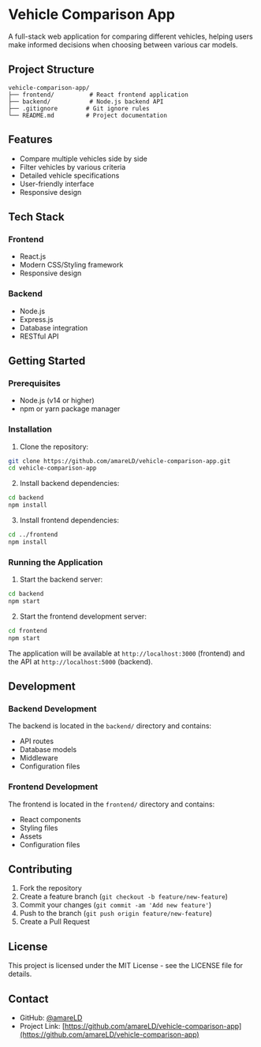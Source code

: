 # Vehicle Comparison App

A full-stack web application for comparing different vehicles, helping users make informed decisions when choosing between various car models.

## Project Structure

```
vehicle-comparison-app/
├── frontend/          # React frontend application
├── backend/           # Node.js backend API
├── .gitignore        # Git ignore rules
└── README.md         # Project documentation
```

## Features

- Compare multiple vehicles side by side
- Filter vehicles by various criteria
- Detailed vehicle specifications
- User-friendly interface
- Responsive design

## Tech Stack

### Frontend
- React.js
- Modern CSS/Styling framework
- Responsive design

### Backend
- Node.js
- Express.js
- Database integration
- RESTful API

## Getting Started

### Prerequisites
- Node.js (v14 or higher)
- npm or yarn package manager

### Installation

1. Clone the repository:
```bash
git clone https://github.com/amareLD/vehicle-comparison-app.git
cd vehicle-comparison-app
```

2. Install backend dependencies:
```bash
cd backend
npm install
```

3. Install frontend dependencies:
```bash
cd ../frontend
npm install
```

### Running the Application

1. Start the backend server:
```bash
cd backend
npm start
```

2. Start the frontend development server:
```bash
cd frontend
npm start
```

The application will be available at `http://localhost:3000` (frontend) and the API at `http://localhost:5000` (backend).

## Development

### Backend Development
The backend is located in the `backend/` directory and contains:
- API routes
- Database models
- Middleware
- Configuration files

### Frontend Development
The frontend is located in the `frontend/` directory and contains:
- React components
- Styling files
- Assets
- Configuration files

## Contributing

1. Fork the repository
2. Create a feature branch (`git checkout -b feature/new-feature`)
3. Commit your changes (`git commit -am 'Add new feature'`)
4. Push to the branch (`git push origin feature/new-feature`)
5. Create a Pull Request

## License

This project is licensed under the MIT License - see the LICENSE file for details.

## Contact

- GitHub: [@amareLD](https://github.com/amareLD)
- Project Link: [https://github.com/amareLD/vehicle-comparison-app](https://github.com/amareLD/vehicle-comparison-app)
